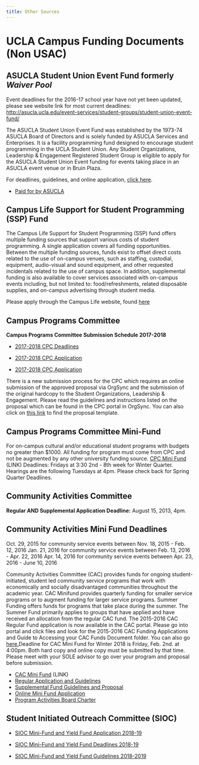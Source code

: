 ```yaml
---
title: Other Sources
---
```


# UCLA Campus Funding Documents (Non USAC)

## ASUCLA Student Union Event Fund formerly *Waiver Pool*

Event deadlines for the 2016-17 school year have not yet been updated,
please see website link for most current deadlines:
<http://asucla.ucla.edu/event-services/student-groups/student-union-event-fund/>

The ASUCLA Student Union Event Fund was established by the 1973-74
ASUCLA Board of Directors and is solely funded by ASUCLA Services and
Enterprises. It is a facility programming fund designed to encourage
student programming in the UCLA Student Union. Any Student
Organizations, Leadership & Engagement Registered Student Group is
eligible to apply for the ASUCLA Student Union Event funding for events
taking place in an ASUCLA event venue or in Bruin Plaza.

For deadlines, guidelines, and online application, [click
here](http://www.asucla.ucla.edu/eventservices/stu_funding.asp?ref=waiver).

-   [Paid for by ASUCLA](docs/asuclalogo.jpg)

## Campus Life Support for Student Programming (SSP) Fund

The Campus Life Support for Student Programming (SSP) fund offers
multiple funding sources that support various costs of student
programming. A single application covers all funding opportunities.
Between the multiple funding sources, funds exist to offset direct costs
related to the use of on-campus venues, such as staffing, custodial,
equipment, audio-visual and sound equipment, and other requested
incidentals related to the use of campus space. In addition,
supplemental funding is also available to cover services associated with
on-campus events including, but not limited to: food/refreshments,
related disposable supplies, and on-campus advertising through student
media.



Please apply through the Campus Life website, found
[here](http://www.campuslife.ucla.edu/funding)

## Campus Programs Committee

**Campus Programs Committee Submission Schedule 2017-2018**

-   [2017-2018 CPC
    Deadlines](docs/2017-2018%20CPC%20Reg%20fund%20deadline.png)
-   [2017-2018 CPC
    Application](docs/2017-2018%20CPC%20Reg%20fund%20template.doc.pdf)

-   [2017-2018 CPC
    Application](docs/2017-2018%20CPC%20Reg%20fund%20template.doc)

There is a new submission process for the CPC which requires an online
submission of the approved proposal via OrgSync and the submission of
the original hardcopy to the Student Organizations, Leadership &
Engagement. Please read the guidelines and instructions listed on the
proposal which can be found in the CPC portal in OrgSync. You can also
click on [this link](https://orgsync.com/16630/files/430689/show) to
find the proposal template.

## Campus Programs Committee Mini-Fund

For on-campus cultural and/or educational student programs with budgets
no greater than $1000. All funding for program must come from CPC and
not be augmented by any other university funding source. [CPC Mini
Fund](https://orgsync.com/16630/files/436294/show) (LINK)
Deadlines: Fridays at 3:30 2nd - 8th week for Winter Quarter. Hearings
are the following Tuesdays at 4pm. Please check back for Spring Quarter
Deadlines.

## Community Activities Committee

**Regular AND Supplemental Application Deadline:** August 15, 2013, 4pm.

## Community Activities Mini Fund Deadlines

Oct. 29, 2015 for community service events between Nov. 18, 2015 - Feb.
12, 2016 Jan. 21, 2016 for community service events between Feb. 13,
2016 - Apr. 22, 2016 Apr. 14, 2016 for community service events between
Apr. 23, 2016 - June 10, 2016

Community Activities Committee (CAC) provides funds for ongoing
student-initiated, student led community service programs that work with
economically and socially disadvantaged communities throughout the
academic year. CAC Minifund provides quarterly funding for smaller
service programs or to augment funding for larger service programs.
Summer Funding offers funds for programs that take place during the
summer. The Summer Fund primarily applies to groups that have applied
and have received an allocation from the regular CAC fund. The 2015-2016
CAC Regular Fund application is now available in the CAC portal. Please
go into portal and click files and look for the 2015-2016 CAC Funding
Applications and Guide to Accessing your CAC Funds Document folder. You
can also go [here.](https://orgsync.com/13747/chapter)Deadline for CAC
Mini Fund for Winter 2018 is Friday, Feb. 2nd. at 4:00pm. Both hard copy
and online copy must be submitted by that time. Please meet with your
SOLE advisor to go over your program and proposal before submission.

-   [CAC Mini Fund](https://orgsync.com/13747/files/436301/show) (LINK)
-   [Regular Application and Guidelines ](docs/apps_cac.doc)
-   [Supplemental Fund Guidelines and
    Proposal ](docs/apps_cacsup.docx)
-   [Online Mini Fund
    Application ](https://orgsync.com/13747/files/282579/download)
-   [Program Activities Board Charter ](docs/guidelines_pab.doc)

## Student Initiated Outreach Committee (SIOC)

-   [SIOC Mini-Fund and Yield Fund Application 2018-19
     ](docs/SIOC%20Mini-Fund%20and%20Yield%20Fund%20Application%202018-2019.pdf)

-   [SIOC Mini-Fund and Yield Fund Deadlines 2018-19
     ](docs/SIOC%20Mini-Fund%20and%20Yield%20Fund%20Deadline%202018-2019.pdf)
-   [SIOC Mini-Fund and Yield Fund Guidelines 2018-2019
     ](docs/SIOC%20Mini-Fund%20and%20Yield%20Fund%20Guideline%202018-2019.pdf)
